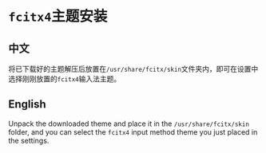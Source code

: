 # `fcitx4`主题安装

## 中文

将已下载好的主题解压后放置在`/usr/share/fcitx/skin`文件夹内，即可在设置中选择刚刚放置的`fcitx4`输入法主题。

## English

Unpack the downloaded theme and place it in the `/usr/share/fcitx/skin` folder, and you can select the `fcitx4` input method theme you just placed in the settings.
